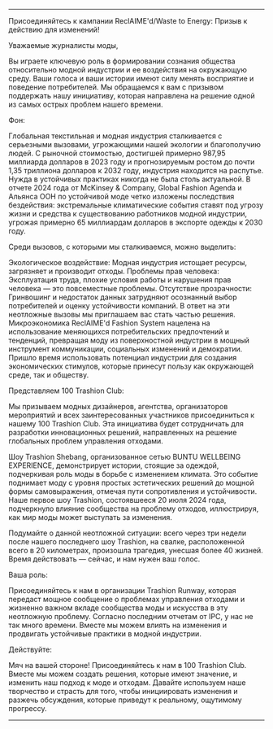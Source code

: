 ---

Присоединяйтесь к кампании ReclAIME'd/Waste to Energy: Призыв к действию для изменений!

Уважаемые журналисты моды,

Вы играете ключевую роль в формировании сознания общества относительно модной индустрии и ее воздействия на окружающую среду. Ваши голоса и ваши истории имеют силу менять восприятие и поведение потребителей. Мы обращаемся к вам с призывом поддержать нашу инициативу, которая направлена на решение одной из самых острых проблем нашего времени.

Фон:

Глобальная текстильная и модная индустрия сталкивается с серьезными вызовами, угрожающими нашей экологии и благополучию людей. С рыночной стоимостью, достигшей примерно 987,95 миллиарда долларов в 2023 году и прогнозируемым ростом до почти 1,35 триллиона долларов к 2032 году, индустрия находится на распутье. Нужда в устойчивых практиках никогда не была столь актуальной. В отчете 2024 года от McKinsey & Company, Global Fashion Agenda и Альянса ООН по устойчивой моде четко изложены последствия бездействия: экстремальные климатические события ставят под угрозу жизни и средства к существованию работников модной индустрии, угрожая примерно 65 миллиардам долларов в экспорте одежды к 2030 году.

Среди вызовов, с которыми мы сталкиваемся, можно выделить:

Экологическое воздействие: Модная индустрия истощает ресурсы, загрязняет и производит отходы.
Проблемы прав человека: Эксплуатация труда, плохие условия работы и нарушения прав человека — это повсеместные проблемы.
Отсутствие прозрачности: Гринвошинг и недостаток данных затрудняют осознанный выбор потребителей и оценку устойчивости компаний.
В ответ на эти неотложные вызовы мы приглашаем вас стать частью решения. Микроэкономика ReclAIME'd Fashion System нацелена на использование меняющихся потребительских предпочтений и тенденций, превращая моду из поверхностной индустрии в мощный инструмент коммуникации, социальных изменений и демократии. Пришло время использовать потенциал индустрии для создания экономических стимулов, которые принесут пользу как окружающей среде, так и обществу.

Представляем 100 Trashion Club:

Мы призываем модных дизайнеров, агентства, организаторов мероприятий и всех заинтересованных участников присоединиться к нашему 100 Trashion Club. Эта инициатива будет сотрудничать для разработки инновационных решений, направленных на решение глобальных проблем управления отходами.

Шоу Trashion Shebang, организованное сетью BUNTU WELLBEING EXPERIENCE, демонстрирует истории, стоящие за одеждой, подчеркивая роль моды в борьбе с изменением климата. Это событие поднимает моду с уровня простых эстетических решений до мощной формы самовыражения, отмечая пути сопротивления и устойчивости. Наше первое шоу Trashion, состоявшееся 20 июля 2024 года, подчеркнуло влияние сообщества на проблему отходов, иллюстрируя, как мир моды может выступать за изменения.

Подумайте о данной неотложной ситуации: всего через три недели после нашего последнего шоу Trashion, на свалке, расположенной всего в 20 километрах, произошла трагедия, унесшая более 40 жизней. Время действовать — сейчас, и нам нужен ваш голос.

Ваша роль:

Присоединяйтесь к нам в организации Trashion Runway, которая передаст мощное сообщение о проблемах управления отходами и жизненно важном вкладе сообщества моды и искусства в эту неотложную проблему. Согласно последним отчетам от IPC, у нас не так много времени. Вместе мы можем влиять на изменения и продвигать устойчивые практики в модной индустрии.

Действуйте:

Мяч на вашей стороне! Присоединяйтесь к нам в 100 Trashion Club. Вместе мы можем создать решения, которые имеют значение, и изменить наш подход к моде и отходам. Давайте используем наше творчество и страсть для того, чтобы инициировать изменения и разжечь обсуждения, которые приведут к реальному, ощутимому прогрессу.

---